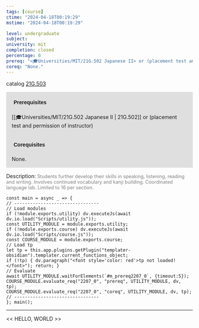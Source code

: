 ```yaml
---
tags: [course]
ctime: "2024-04-18T00:19:29"
mstime: "2024-04-18T00:19:29"

level: undergraduate
subject: 
university: mit
completion: closed
percentage: 0
prereq: "<🎓Universities/MIT/21G.502 Japanese II> or (placement test and permission of instructor)"
coreq: "None."
---
```


catalog [21G.503](http://student.mit.edu/catalog/m21Gf.html#21G.503)

<span style="display: block; padding: 15px; background-color: rgb(100, 100, 100, 0.2);"><font id="m_prereq2207_0" style="display: block; font-family: Arial, sans-serif; font-weight: bold; padding: 5px">Prerequisites</font><br><span id="prereq2207_0">[[🎓Universities/MIT/21G.502 Japanese II | 21G.502]] or (placement test and permission of instructor)</span></span>
<span style="display: block; padding: 15px; background-color: rgb(100, 100, 100, 0.2);"><font id="m_coreq2207_0" style="display: block; font-family: Arial, sans-serif; font-weight: bold; padding: 5px">Corequisites</font><br><span id="coreq2207_0">None.</span></span>

<font style="">Description:</font>
<font style="color: grey; font-size: 0.8rem;">Students further develop their skills in speaking, listening, reading and writing. Involves continued vocabulary and kanji building. Coordinated language lab. Limited to 16 per section.</font>

```dataviewjs
const main = async _ => {
// --------------------------------
// Load modules
if (!module.exports.utility) dv.executeJs(await dv.io.load("Scripts/utility.js"));
const UTILITY_MODULE = module.exports.utility;
if (!module.exports.course) dv.executeJs(await dv.io.load("Scripts/course.js"));
const COURSE_MODULE = module.exports.course;
// Load tp
let tp = this.app.plugins.getPlugin("templater-obsidian").templater.current_functions_object;
if (!tp) { dv.paragraph("<font style='color: red'>tp not loaded!</font>"); return; }
// Evaluate
await UTILITY_MODULE.waitForElements(`#m_prereq2207_0`, {timeout:5});
COURSE_MODULE.evaluate_req("2207_0", "prereq", UTILITY_MODULE, dv, tp);
COURSE_MODULE.evaluate_req("2207_0", "coreq", UTILITY_MODULE, dv, tp);
// --------------------------------
}; main();
```

---

<< HELLO, WORLD >>
